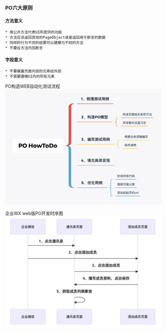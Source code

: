 ### PO六大原则
#### 方法意义  
    * 用公共方法代表UI所提供的功能  
    * 方法应该返回其他的PageObject或者返回用于断言的数据  
    * 同样的行为不同的结果可以建模为不同的方法  
    * 不要在方法内加断言  

#### 字段意义  
    * 不要暴露页面内部的元素给外部  
    * 不需要建模UI内的所有元素  

PO构造WEB自动化测试流程
<img src="test_wxweb/po/po_todo.png"/>

企业WX web版PO开发时序图
<img src="test_wxweb/wx_test.png"/>


